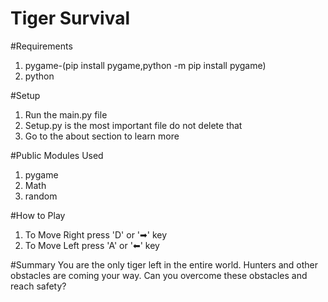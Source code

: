 # Tiger Survival

#Requirements
1. pygame-(pip install pygame,python -m pip install pygame)
2. python

#Setup
1. Run the main.py file
2. Setup.py is the most important file do not delete that
3. Go to the about section to learn more

#Public Modules Used
1. pygame
2. Math
3. random

#How to Play
1. To Move Right press 'D' or '➡' key
2. To Move Left press 'A' or '⬅' key

#Summary
You are the only tiger left in the entire world.
Hunters and other obstacles are coming your way.
Can you overcome these obstacles and reach safety?
